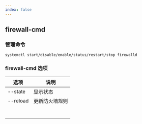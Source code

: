 ```yaml
---
index: false
---
```



## firewall-cmd
### 管理命令
```shell
systemctl start/disable/enable/status/restart/stop firewalld
```
### firewall-cmd 选项

| 选项      | 说明      |
|---------|---------|
| --state | 显示状态    |
| --reload        | 更新防火墙规则 |
|         |         |
|         |         |
|         |         |
|         |         |
|         |         |
|         |         |
|         |         |
